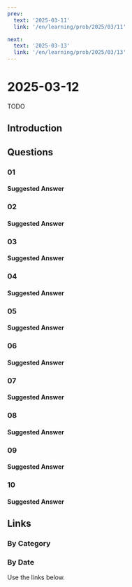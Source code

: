 ```yaml
---
prev:
  text: '2025-03-11'
  link: '/en/learning/prob/2025/03/11'

next:
  text: '2025-03-13'
  link: '/en/learning/prob/2025/03/13'
---
```


# 2025-03-12

TODO

<Badge type="danger" text="Bid"/>

## Introduction

## Questions

### 01

#### Suggested Answer

### 02

#### Suggested Answer

### 03

#### Suggested Answer

### 04

#### Suggested Answer

### 05

#### Suggested Answer

### 06

#### Suggested Answer

### 07

#### Suggested Answer

### 08

#### Suggested Answer

### 09

#### Suggested Answer

### 10

#### Suggested Answer

## Links

[<Badge type="tip" text="Go to Practice"/>](/en/practice/prob/2025/03/12)

### By Category

[<Badge type="tip" text="<--"/>](/en/learning/prob/2025/03/05)
[<Badge type="tip" text="Calendar"/>](/en/learning/calendar/2025/03)
[<Badge type="info" text="-->"/>](/en/learning/prob/2025/03/12#links)

### By Date

Use the links below.